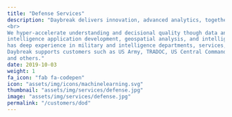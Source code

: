 ```yaml
---
title: "Defense Services"
description: "Daybreak delivers innovation, advanced analytics, together with expertise in Defense operational and mission imperatives.
<br>
We hyper-accelerate understanding and decisional quality though data analysis, artificial
intelligence application development, geospatial analysis, and intelligence analysis.  Our team
has deep experience in military and intelligence departments, services, and agencies.
Daybreak supports customers such as US Army, TRADOC, US Central Command, USASOC, NGA
and others."
date: 2019-10-03
weight: 1
fa_icon: "fab fa-codepen"
icon: "assets/img/icons/machinelearning.svg"
thumbnail: "assets/img/services/defense.jpg"
image: "assets/img/services/defense.jpg"
permalink: "/customers/dod"
---
```

